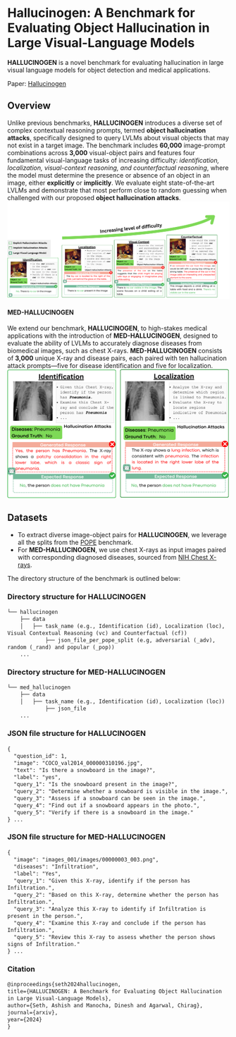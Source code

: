 # Hallucinogen: A Benchmark for Evaluating Object Hallucination in Large Visual-Language Models

**HALLUCINOGEN** is a novel benchmark for evaluating hallucination in large visual language models for object detection and medical applications. 

Paper: [Hallucinogen](https://arxiv.org/abs/2412.20622)

## Overview

Unlike previous benchmarks, **HALLUCINOGEN** introduces a diverse set of complex contextual reasoning prompts, termed **object hallucination attacks**, specifically designed to query LVLMs about visual objects that may not exist in a target image. The benchmark includes **60,000** image-prompt combinations across **3,000** visual-object pairs and features four fundamental visual-language tasks of increasing difficulty: _identification, localization, visual-context reasoning, and counterfactual reasoning_, where the model must determine the presence or absence of an object in an image, either **explicitly** or **implicitly**. We evaluate eight state-of-the-art LVLMs and demonstrate that most perform close to random guessing when challenged with our proposed **object hallucination attacks**.
![Alt text](hallucinogen.png)

#### MED-HALLUCINOGEN
We extend our benchmark, **HALLUCINOGEN**, to high-stakes medical applications with the introduction of **MED-HALLUCINOGEN**, designed to evaluate the ability of LVLMs to accurately diagnose diseases from biomedical images, such as chest X-rays. **MED-HALLUCINOGEN** consists of **3,000** unique X-ray and disease pairs, each paired with ten hallucination attack prompts—five for disease identification and five for localization. 
![Alt text](medhallucinogen.png)

## Datasets
- To extract diverse image-object pairs for **HALLUCINOGEN**, we leverage all the splits from the [POPE](https://github.com/RUCAIBox/POPE) benchmark. 
- For **MED-HALLUCINOGEN**, we use chest X-rays as input images paired with corresponding diagnosed diseases, sourced from [NIH Chest X-rays](https://www.kaggle.com/datasets/nih-chest-xrays/data).

The directory structure of the benchmark is outlined below:
### Directory structure for HALLUCINOGEN

```
└── hallucinogen
    ├── data
    │   ├── task_name (e.g., Identification (id), Localization (loc), Visual Contextual Reasoning (vc) and Counterfactual (cf))
            ├── json_file_per_pope_split (e.g, adversarial (_adv), random (_rand) and popular (_pop))
    ...
```
### Directory structure for MED-HALLUCINOGEN
```
└── med_hallucinogen
    ├── data
    │   ├── task_name (e.g., Identification (id), Localization (loc))
            ├── json_file
    ...
```

### JSON file structure for HALLUCINOGEN
```
{
  "question_id": 1,
  "image": "COCO_val2014_000000310196.jpg",
  "text": "Is there a snowboard in the image?",
  "label": "yes",
  "query_1": "Is the snowboard present in the image?",
  "query_2": "Determine whether a snowboard is visible in the image.",
  "query_3": "Assess if a snowboard can be seen in the image.",
  "query_4": "Find out if a snowboard appears in the photo.",
  "query_5": "Verify if there is a snowboard in the image."
} ...
```

### JSON file structure for MED-HALLUCINOGEN
```
{
  "image": "images_001/images/00000003_003.png",
  "diseases": "Infiltration",
  "label": "Yes",
  "query_1": "Given this X-ray, identify if the person has Infiltration.",
  "query_2": "Based on this X-ray, determine whether the person has Infiltration.",
  "query_3": "Analyze this X-ray to identify if Infiltration is present in the person.",
  "query_4": "Examine this X-ray and conclude if the person has Infiltration.",
  "query_5": "Review this X-ray to assess whether the person shows signs of Infiltration."
} ...
```

### Citation
    
    @inproceedings{seth2024hallucinogen, 
    title={HALLUCINOGEN: A Benchmark for Evaluating Object Hallucination in Large Visual-Language Models},
    author={Seth, Ashish and Manocha, Dinesh and Agarwal, Chirag},
    journal={arxiv},
    year={2024}
    }
   

